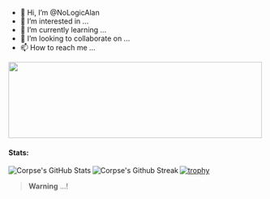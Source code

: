 - 👋 Hi, I’m @NoLogicAlan
- 👀 I’m interested in ...
- 🌱 I’m currently learning ...
- 💞️ I’m looking to collaborate on ...
- 📫 How to reach me ...
<img src="https://raw.githubusercontent.com/kaname-png/kaname-png/master/assets/github-contributions.svg" width="500" height="150" />

#### Stats:
<img align="left" alt="Corpse's GitHub Stats" src="https://github-readme-stats.vercel.app/api?username=NoLogicAlan&show_icons=true&hide_border=true&theme=tokyonight&include_all_commits=true&count_private=true" />

<img align="left" alt="Corpse's Github Streak" src="https://github-readme-streak-stats.herokuapp.com/?user=NoLogicAlan&theme=tokyonight&hide_border=true&stroke=1a1b27" /> 

[![trophy](https://github-profile-trophy.vercel.app/?username=ryo-ma&theme=onedark)](https://github.com/ryo-ma/github-profile-trophy)

> **Warning**
> ...!

<!---
CorpseDev/CorpseDev is a ✨ special ✨ repository because its `README.md` (this file) appears on your GitHub profile.
You can click the Preview link to take a look at your changes.
--->
